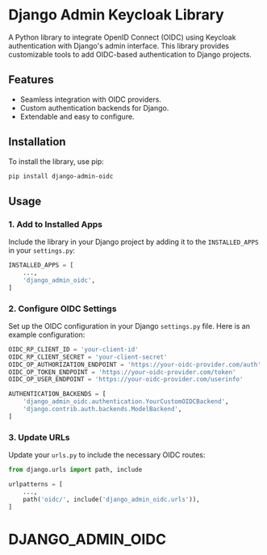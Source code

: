 # Django Admin Keycloak Library

A Python library to integrate OpenID Connect (OIDC) using Keycloak authentication with Django's admin interface. This library provides
customizable tools to add OIDC-based authentication to Django projects.

## Features

- Seamless integration with OIDC providers.
- Custom authentication backends for Django.
- Extendable and easy to configure.

## Installation

To install the library, use pip:

```bash
pip install django-admin-oidc
```

## Usage

### 1. Add to Installed Apps

Include the library in your Django project by adding it to the `INSTALLED_APPS` in your `settings.py`:

```python
INSTALLED_APPS = [
    ...,
    'django_admin_oidc',
]
```

### 2. Configure OIDC Settings

Set up the OIDC configuration in your Django `settings.py` file. Here is an example configuration:

```python
OIDC_RP_CLIENT_ID = 'your-client-id'
OIDC_RP_CLIENT_SECRET = 'your-client-secret'
OIDC_OP_AUTHORIZATION_ENDPOINT = 'https://your-oidc-provider.com/auth'
OIDC_OP_TOKEN_ENDPOINT = 'https://your-oidc-provider.com/token'
OIDC_OP_USER_ENDPOINT = 'https://your-oidc-provider.com/userinfo'

AUTHENTICATION_BACKENDS = [
    'django_admin_oidc.authentication.YourCustomOIDCBackend',
    'django.contrib.auth.backends.ModelBackend',
]
```

### 3. Update URLs

Update your `urls.py` to include the necessary OIDC routes:

```python
from django.urls import path, include

urlpatterns = [
    ...,
    path('oidc/', include('django_admin_oidc.urls')),
]
```
# DJANGO_ADMIN_OIDC
